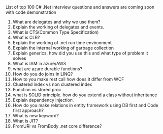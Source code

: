 List of top 100 C# .Net interview questions and answers are coming soon with code demonstration
1. What are delegates and why we use them?
2. Explain the working of delegates and events.
3. What is CTS(Common Type Specification)
4. What is CLR?
5. Explain the working of .net run time environment
6. Explain the internal working of garbage collection
7. Explain generics, how did you use this and what type of problem it solves
8. What is IAM in azure/AWS
9. what are azure durable functions?
10. How do you do joins in LINQ?
11. How to you make rest call how does it differ from WCF
12. Clustered index vs non clustered index
13. Function vs stored proc
14. what is SOLID principle. how do you extend a class without inheritance
15. Explain dependency injection.
16. How do you make relations in entity framework using DB first and Code first approach?
17. What is new keyword?
18. What is JIT?
19. FromURI vs FromBody .net core difference?